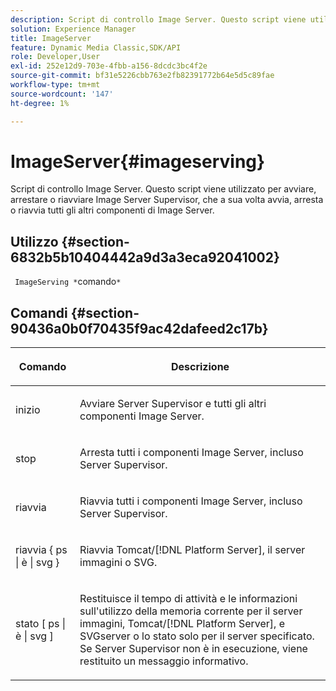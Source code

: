 ```yaml
---
description: Script di controllo Image Server. Questo script viene utilizzato per avviare, arrestare o riavviare Image Server Supervisor, che a sua volta avvia, arresta o riavvia tutti gli altri componenti di Image Server.
solution: Experience Manager
title: ImageServer
feature: Dynamic Media Classic,SDK/API
role: Developer,User
exl-id: 252e12d9-703e-4fbb-a156-8dcdc3bc4f2e
source-git-commit: bf31e5226cbb763e2fb82391772b64e5d5c89fae
workflow-type: tm+mt
source-wordcount: '147'
ht-degree: 1%

---
```


# ImageServer{#imageserving}

Script di controllo Image Server. Questo script viene utilizzato per avviare, arrestare o riavviare Image Server Supervisor, che a sua volta avvia, arresta o riavvia tutti gli altri componenti di Image Server.

## Utilizzo {#section-6832b5b10404442a9d3a3eca92041002}

` ImageServing *`comando`*`

## Comandi {#section-90436a0b0f70435f9ac42dafeed2c17b}

<table id="table_692C6A043F9747C88929FF20373EC88C"> 
 <thead> 
  <tr> 
   <th colname="col1" class="entry"> <p>Comando </p> </th> 
   <th colname="col2" class="entry"> <p>Descrizione </p> </th> 
  </tr> 
 </thead>
 <tbody> 
  <tr> 
   <td colname="col1"> <p> <span class="codeph"> inizio </span> </p> </td> 
   <td colname="col2"> <p> Avviare Server Supervisor e tutti gli altri componenti Image Server. </p> </td> 
  </tr> 
  <tr> 
   <td colname="col1"> <p> <span class="codeph"> stop </span> </p> </td> 
   <td colname="col2"> <p> Arresta tutti i componenti Image Server, incluso Server Supervisor. </p> </td> 
  </tr> 
  <tr> 
   <td colname="col1"> <p> <span class="codeph"> riavvia </span> </p> </td> 
   <td colname="col2"> <p>Riavvia tutti i componenti Image Server, incluso Server Supervisor. </p> </td> 
  </tr> 
  <tr> 
   <td colname="col1"> <p> <span class="codeph"> riavvia { ps | è | svg } </span> </p> </td> 
   <td colname="col2"> <p> Riavvia Tomcat/[!DNL Platform Server], il server immagini o SVG. </p> </td> 
  </tr> 
  <tr> 
   <td colname="col1"> <p> <span class="codeph"> stato [ ps | è | svg ] </span> </p> </td> 
   <td colname="col2"> <p>Restituisce il tempo di attività e le informazioni sull'utilizzo della memoria corrente per il server immagini, Tomcat/[!DNL Platform Server], e SVGserver o lo stato solo per il server specificato. Se Server Supervisor non è in esecuzione, viene restituito un messaggio informativo. </p> </td> 
  </tr> 
 </tbody> 
</table>

